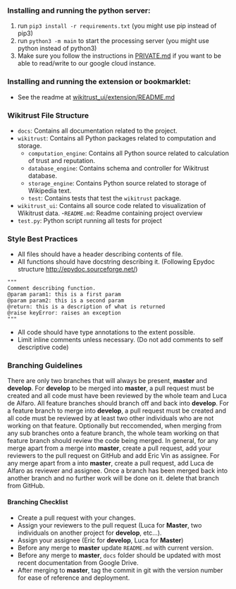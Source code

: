 ### Installing and running the python server:
1. run `pip3 install -r requirements.txt` (you might use pip instead of pip3)
2. run `python3 -m main` to start the processing server (you might use python instead of python3)
3. Make sure you follow the instructions in [PRIVATE.md](./PRIVATE.md) if you want to be able to read/write to our google cloud instance.

### Installing and running the extension or bookmarklet:
- See the readme at [wikitrust_ui/extension/README.md](./wikitrust_ui/extension/README.md)

### Wikitrust File Structure
- `docs`: Contains all documentation related to the project.
- `wikitrust`: Contains all Python packages related to computation and storage.
    - `computation_engine`: Contains all Python source related to calculation of trust and reputation.
    - `database_engine`: Contains schema and controller for Wikitrust database.
    - `storage_engine`: Contains Python source related to storage of Wikipedia text.
    - `test`: Contains tests that test the `wikitrust` package.
- `wikitrust_ui`: Contains all source code related to visualization of Wikitrust data.
-`README.md`: Readme containing project overview
- `test.py`: Python script running all tests for project

### Style Best Practices
- All files should have a header describing contents of file.
- All functions should have docstring describing it. (Following Epydoc structure http://epydoc.sourceforge.net/)
```
"""
Comment describing function.
@param param1: this is a first param
@param param2: this is a second param
@return: this is a description of what is returned
@raise keyError: raises an exception
"""
```
- All code should have type annotations to the extent possible.
- Limit inline comments unless necessary. (Do not add comments to self descriptive code)


### Branching Guidelines
There are only two branches that will always be present, **master** and **develop**. For  **develop** to be merged into **master**,  a pull request must be created and all code must have been reviewed by the whole team and Luca de Alfaro.  All feature branches should branch off and back into **develop**. For a feature branch to merge into **develop**, a pull request must be created and all code must be reviewed by at least two other individuals who are not working on that feature. Optionally but reccomended, when merging from any sub branches onto a feature branch, the whole team working on that feature branch should review the code being merged. In general, for any merge apart from a merge into **master**, create a pull request, add your reviewers to the pull request on GitHub and add Eric Vin as assignee.  For any merge apart from a into **master**, create a pull request, add Luca de Alfaro as reviewer and assignee. Once a branch has been merged back into another branch and no further work will be done on it. delete that branch from GitHub.

#### Branching Checklist
- Create a pull request with your changes.
- Assign your reviewers to the pull request (Luca for **Master**, two individuals on another project for **develop**, etc...).
- Assign your assignee (Eric for **develop**, Luca for **Master**)
- Before any merge to **master** update `README.md` with current version.
- Before any merge to **master**, `docs` folder should be updated with most recent documentation from Google Drive.
- After merging to **master**, tag the commit in git with the version number for ease of reference and deployment.
